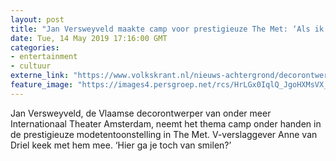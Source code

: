 ```yaml
---
layout: post
title: "Jan Versweyveld maakte camp voor prestigieuze The Met: ‘Als ik iets niet ben, dan is het camp’"
date: Tue, 14 May 2019 17:16:00 GMT
categories: 
- entertainment 
- cultuur 
externe_link: "https://www.volkskrant.nl/nieuws-achtergrond/decorontwerper-jan-versweyveld-maakte-camp-voor-prestigieuze-the-met-als-ik-iets-niet-ben-dan-is-het-camp~b3ace8b8/"
feature_image: "https://images4.persgroep.net/rcs/HrLGx0IqlQ_JgoHXMsVX_Dvi7zg/diocontent/148333823/_crop/255/1997/4701/4697/_fill/320/320?appId=93a17a8fd81db0de025c8abd1cca1279&quality=0.85"
---
```


Jan Versweyveld, de Vlaamse decorontwerper van onder meer Internationaal Theater Amsterdam, neemt het thema camp onder handen in de prestigieuze modetentoonstelling in The Met. V-verslaggever Anne van Driel keek met hem mee. ‘Hier ga je toch van smilen?’

